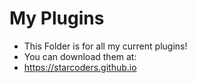 # My Plugins

- This Folder is for all my current plugins!
- You can download them at:
- https://starcoders.github.io
